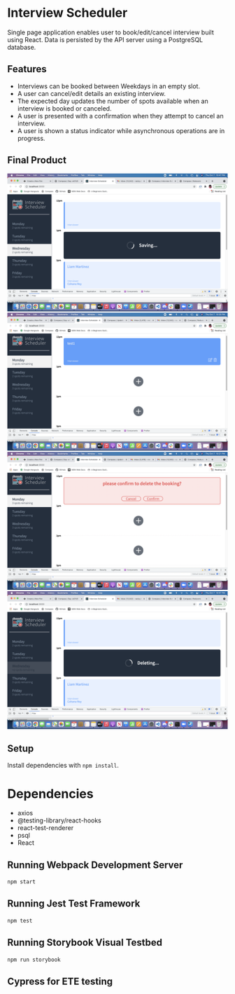 # Interview Scheduler
Single page application enables user to book/edit/cancel interview built using React.
Data is persisted by the API server using a PostgreSQL database.

## Features
- Interviews can be booked between Weekdays in an empty slot.
- A user can cancel/edit details an existing interview.
- The expected day updates the number of spots available when an interview is booked or canceled.
- A user is presented with a confirmation when they attempt to cancel an interview.
- A user is shown a status indicator while asynchronous operations are in progress.

## Final Product

!["Book an interview"](https://github.com/NehaSijaria/scheduler/blob/master/docs/Book%20Interview.png)
!["Available slot"](https://github.com/NehaSijaria/scheduler/blob/master/docs/Booked%20Slot.png)
!["Confirm before delete the interview"](https://github.com/NehaSijaria/scheduler/blob/master/docs/Confirm%20Delete.png)
!["Delete Interview"](https://github.com/NehaSijaria/scheduler/blob/master/docs/Delete%20Interview.png)

## Setup

Install dependencies with `npm install`.
# Dependencies

- axios
- @testing-library/react-hooks
- react-test-renderer
- psql
- React

## Running Webpack Development Server

```sh
npm start
```

## Running Jest Test Framework

```sh
npm test
```

## Running Storybook Visual Testbed

```sh
npm run storybook
```
## Cypress for ETE testing
